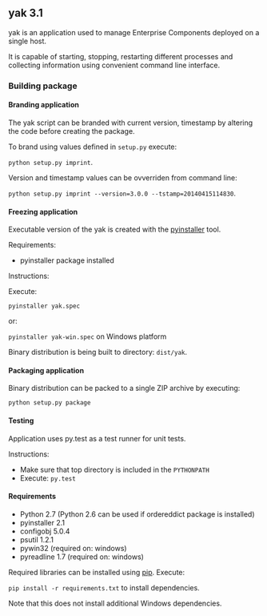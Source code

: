 ## yak 3.1

yak is an application used to manage Enterprise Components deployed on a single host.

It is capable of starting, stopping, restarting different processes and collecting information using convenient command line interface.

### Building package

#### Branding application

The yak script can be branded with current version, timestamp by altering the code before creating the package. 

To brand using values defined in `setup.py` execute:

`python setup.py imprint`.

Version and timestamp values can be ovverriden from command line: 

`python setup.py imprint --version=3.0.0 --tstamp=20140415114830`.


#### Freezing application

Executable version of the yak is created with the [pyinstaller](http://www.pyinstaller.org/) tool.

Requirements:
 - pyinstaller package installed

Instructions:

Execute:

  `pyinstaller yak.spec`
  
or:

  `pyinstaller yak-win.spec` on Windows platform

Binary distribution is being built to directory: `dist/yak`.


#### Packaging application

Binary distribution can be packed to a single ZIP archive by executing:

`python setup.py package`

   
#### Testing

Application uses py.test as a test runner for unit tests.

Instructions:
 - Make sure that top directory is included in the `PYTHONPATH`
 - Execute: `py.test`


#### Requirements

 - Python 2.7 (Python 2.6 can be used if ordereddict package is installed)
 - pyinstaller 2.1
 - configobj 5.0.4
 - psutil 1.2.1
 - pywin32 (required on: windows) 
 - pyreadline 1.7 (required on: windows)

Required libraries can be installed using [pip](https://pypi.python.org/pypi/pip).
Execute: 

`pip install -r requirements.txt` to install dependencies.

Note that this does not install additional Windows dependencies.
